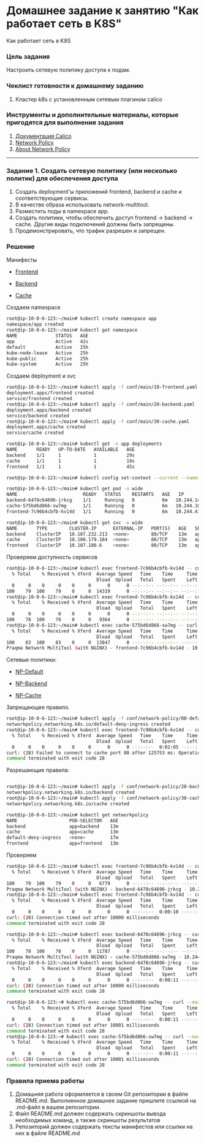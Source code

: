 # Домашнее задание к занятию "Как работает сеть в K8S"
Как работает сеть в K8S

### Цель задания

Настроить сетевую политику доступа к подам.

### Чеклист готовности к домашнему заданию

1. Кластер k8s с установленным сетевым плагином calico

### Инструменты и дополнительные материалы, которые пригодятся для выполнения задания

1. [Документация Calico](https://www.tigera.io/project-calico/)
2. [Network Policy](https://kubernetes.io/docs/concepts/services-networking/network-policies/)
3. [About Network Policy](https://docs.projectcalico.org/about/about-network-policy)

-----

### Задание 1. Создать сетевую политику (или несколько политик) для обеспечения доступа

1. Создать deployment'ы приложений frontend, backend и cache и соответствующие сервисы.
2. В качестве образа использовать network-multitool.
3. Разместить поды в namespace app.
4. Создать политики, чтобы обеспечить доступ frontend -> backend -> cache. Другие виды подключений должны быть запрещены.
5. Продемонстрировать, что трафик разрешен и запрещен.

### Решение

Манифесты
 - [Frontend](conf/main/10-frontend.yaml)
 
 - [Backend](conf/main/20-backend.yaml)

 - [Cache](conf/main/30-cache.yaml)

Создаем namespace
```bash
root@ip-10-0-6-123:~/main# kubectl create namespace app
namespace/app created
root@ip-10-0-6-123:~/main# kubectl get namespace
NAME              STATUS   AGE
app               Active   42s
default           Active   25h
kube-node-lease   Active   25h
kube-public       Active   25h
kube-system       Active   25h
```

Создаем deployment и svc
```bash
root@ip-10-0-6-123:~/main# kubectl apply -f conf/main/10-frontend.yaml 
deployment.apps/frontend created
service/frontend created
root@ip-10-0-6-123:~/main# kubectl apply -f conf/main/20-backend.yaml 
deployment.apps/backend created
service/backend created
root@ip-10-0-6-123:~/main# kubectl apply -f conf/main/30-cache.yaml 
deployment.apps/cache created
service/cache created

root@ip-10-0-6-123:~/main# kubectl get -n app deployments
NAME       READY   UP-TO-DATE   AVAILABLE   AGE
backend    1/1     1            1           29s
cache      1/1     1            1           19s
frontend   1/1     1            1           45s

root@ip-10-0-6-123:~/main# kubectl config set-context --current --namespace=app

root@ip-10-0-6-123:~/main# kubectl get pod -o wide
NAME                        READY   STATUS    RESTARTS   AGE   IP               NODE      NOMINATED NODE   READINESS GATES
backend-6478c64696-jrkcg    1/1     Running   0          6m   10.244.144.131    worker3   <none>           <none>         
cache-575bd6d866-sw7mg      1/1     Running   0          6m   10.244.100.131    worker2   <none>           <none>         
frontend-7c96b4cbfb-kv14d   1/1     Running   0          6m   10.244.41.3       worker1   <none>           <none>

root@ip-10-0-6-123:~/main# kubectl get svc -o wide
NAME       TYPE        CLUSTER-IP      EXTERNAL-IP   PORT(S)   AGE   SELECTOR    
backend    ClusterIP   10.107.232.213  <none>        80/TCP    13m   app=backend 
cache      ClusterIP   10.108.179.184  <none>        80/TCP    13m   app=cache   
frontend   ClusterIP   10.107.180.6    <none>        80/TCP    13m   app=frontend
```

Проверяем доступность сервисов

```bash
root@ip-10-0-6-123:~/main# kubectl exec frontend-7c96b4cbfb-kv14d -- curl backend
  % Total    % Received % Xferd  Average Speed   Time    Time     Time  Current
                                 Dload  Upload   Total   Spent    Left  Speed  
  0     0    0     0    0     0      0      0 --:--:-- --:--:-- --:--:--     0Praqma Network MultiTool (with NGINX) - backend-6478c64696-jrkcg - 10.244.144.131
100    79  100    79    0     0  14319      0 --:--:-- --:--:-- --:--:-- 15800                                                                              
root@ip-10-0-6-123:~/main# kubectl exec frontend-7c96b4cbfb-kv14d -- curl cache
  % Total    % Received % Xferd  Average Speed   Time    Time     Time  Current
                                 Dload  Upload   Total   Spent    Left  Speed
  0     0    0     0    0     0      0      0 --:--:-- --:--:-- --:--:--     0Praqma Network MultiTool (with NGINX) - cache-575bd6d866-sw7mg - 10.244.100.131
100    78  100    78    0     0   9364      0 --:--:-- --:--:-- --:--:--  9750
root@ip-10-0-6-123:~/main# kubectl exec cache-575bd6d866-sw7mg -- curl frontend
  % Total    % Received % Xferd  Average Speed   Time    Time     Time  Current
                                 Dload  Upload   Total   Spent    Left  Speed
100    83  100    83    0     0  13847      0 --:--:-- --:--:-- --:--:-- 16600
Praqma Network MultiTool (with NGINX) - frontend-7c96b4cbfb-kv14d - 10.244.41.3 
```

Сетевые политики:
 - [NP-Default](conf/network-policy/00-default.yaml)

 - [NP-Backend](conf/network-policy/20-backend.yaml)
 
 - [NP-Cache](conf/network-policy/30-cache.yaml)

Запрещающее правило.
```bash
root@ip-10-0-6-123:~/main# kubectl apply -f conf/network-policy/00-default.yaml 
networkpolicy.networking.k8s.io/default-deny-ingress created
root@ip-10-0-6-123:~/main# kubectl exec frontend-7c96b4cbfb-kv14d -- curl cache
  % Total    % Received % Xferd  Average Speed   Time    Time     Time  Current
                                 Dload  Upload   Total   Spent    Left  Speed
  0     0    0     0    0     0      0      0 --:--:--  0:02:05 --:--:--     0
curl: (28) Failed to connect to cache port 80 after 125753 ms: Operation timed out
command terminated with exit code 28

```

Разрешающие правила:

```bash

root@ip-10-0-6-123:~/main# kubectl apply -f conf/network-policy/20-backend.yaml 
networkpolicy.networking.k8s.io/backend created
root@ip-10-0-6-123:~/main# kubectl apply -f conf/network-policy/30-cache.yaml 
networkpolicy.networking.k8s.io/cache created

root@ip-10-0-6-123:~/main# kubectl get networkpolicy
NAME                   POD-SELECTOR   AGE
backend                app=backend    13m
cache                  app=cache      13m
default-deny-ingress   <none>         17m
frontend               app=frontend   13m
```

Проверяем 

```bash
root@ip-10-0-6-123:~/main# kubectl exec frontend-7c96b4cbfb-kv14d -- curl --max-time 10 backend
  % Total    % Received % Xferd  Average Speed   Time    Time     Time  Current
                                 Dload  Upload   Total   Spent    Left  Speed
100    79  100    79    0     0   6779      0 --:--:-- --:--:-- --:--:--  7181
Praqma Network MultiTool (with NGINX) - backend-6478c64696-jrkcg - 10.244.144.131
root@ip-10-0-6-123:~/main# kubectl exec frontend-7c96b4cbfb-kv14d -- curl --max-time 10 cache
  % Total    % Received % Xferd  Average Speed   Time    Time     Time  Current
                                 Dload  Upload   Total   Spent    Left  Speed
  0     0    0     0    0     0      0      0 --:--:--  0:00:10 --:--:--     0
curl: (28) Connection timed out after 10000 milliseconds
command terminated with exit code 28

root@ip-10-0-6-123:~/main# kubectl exec backend-6478c64696-jrkcg -- curl --max-time 10 cache
  % Total    % Received % Xferd  Average Speed   Time    Time     Time  Current
                                 Dload  Upload   Total   Spent    Left  Speed
100    78  100    78    0     0  11787      0 --:--:-- --:--:-- --:--:-- 13000
Praqma Network MultiTool (with NGINX) - cache-575bd6d866-sw7mg - 10.244.100.131
root@ip-10-0-6-123:~/main# kubectl exec backend-6478c64696-jrkcg -- curl --max-time 10 frontend
  % Total    % Received % Xferd  Average Speed   Time    Time     Time  Current
                                 Dload  Upload   Total   Spent    Left  Speed
  0     0    0     0    0     0      0      0 --:--:--  0:00:11 --:--:--     0
curl: (28) Connection timed out after 10000 milliseconds
command terminated with exit code 28

root@ip-10-0-6-123:~# kubectl exec cache-575bd6d866-sw7mg -- curl --max-time 10 frontend
  % Total    % Received % Xferd  Average Speed   Time    Time     Time  Current
                                 Dload  Upload   Total   Spent    Left  Speed
  0     0    0     0    0     0      0      0 --:--:--  0:00:11 --:--:--     0
curl: (28) Connection timed out after 10001 milliseconds
command terminated with exit code 28
root@ip-10-0-6-123:~# kubectl exec cache-575bd6d866-sw7mg -- curl --max-time 10 backend
  % Total    % Received % Xferd  Average Speed   Time    Time     Time  Current
                                 Dload  Upload   Total   Spent    Left  Speed
  0     0    0     0    0     0      0      0 --:--:--  0:00:11 --:--:--     0
curl: (28) Connection timed out after 10001 milliseconds
command terminated with exit code 28
```

### Правила приема работы

1. Домашняя работа оформляется в своем Git репозитории в файле README.md. Выполненное домашнее задание пришлите ссылкой на .md-файл в вашем репозитории.
2. Файл README.md должен содержать скриншоты вывода необходимых команд, а также скриншоты результатов
3. Репозиторий должен содержать тексты манифестов или ссылки на них в файле README.md
